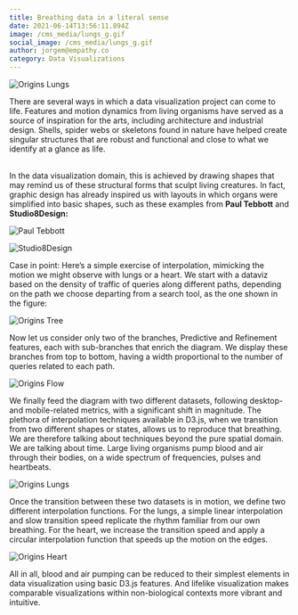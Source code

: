 ```yaml
---
title: Breathing data in a literal sense
date: 2021-06-14T13:56:11.894Z
image: /cms_media/lungs_g.gif
social_image: /cms_media/lungs_g.gif
author: jorgem@empathy.co
category: Data Visualizations
---
```

![Origins Lungs](/cms_media/lungs_g.gif "Origins Lungs")

There are several ways in which a data visualization project can come to life. Features and motion dynamics from living organisms have served as a source of inspiration for the arts, including architecture and industrial design. Shells, spider webs or skeletons found in nature have helped create singular structures that are robust and functional and close to what we identify at a glance as life.

\
In the data visualization domain, this is achieved by drawing shapes that may remind us of these structural forms that sculpt living creatures. In fact, graphic design has already inspired us with layouts in which organs were simplified into basic shapes, such as these examples from **Paul Tebbott** and **Studio8Design:**

![Paul Tebbott](/cms_media/f0f33e5d69fb07448169e3d88bbeecf3.jpg "Paul Tebbott")

![Studio8Design](/cms_media/acc1795043957547a1ea0b15df2d7d92.jpg "Studio8Design")

Case in point: Here’s a simple exercise of interpolation, mimicking the motion we might observe with lungs or a heart. We start with a dataviz based on the density of traffic of queries along different paths, depending on the path we choose departing from a search tool, as the one shown in the figure:

![Origins Tree](/cms_media/origins_tree.png "Origins Tree")

Now let us consider only two of the branches, Predictive and Refinement features, each with sub-branches that enrich the diagram. We display these branches from top to bottom, having a width proportional to the number of queries related to each path.

![Origins Flow](/cms_media/origins_flow.png "Origins Flow")

We finally feed the diagram with two different datasets, following desktop- and mobile-related metrics, with a significant shift in magnitude. The plethora of interpolation techniques available in D3.js, when we transition from two different shapes or states, allows us to reproduce that breathing. We are therefore talking about techniques beyond the pure spatial domain. We are talking about time. Large living organisms pump blood and air through their bodies, on a wide spectrum of frequencies, pulses and heartbeats.

![Origins Lungs](/cms_media/lungs_g.gif "Origins Lungs")

Once the transition between these two datasets is in motion, we define two different interpolation functions. For the lungs, a simple linear interpolation and slow transition speed replicate the rhythm familiar from our own breathing. For the heart, we increase the transition speed and apply a circular interpolation function that speeds up the motion on the edges.

![Origins Heart](/cms_media/heart1_g.gif "Origins Heart")

All in all, blood and air pumping can be reduced to their simplest elements in data visualization using basic D3.js features. And lifelike visualization makes comparable visualizations within non-biological contexts more vibrant and intuitive.